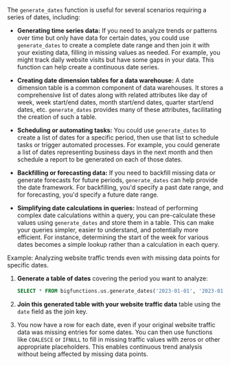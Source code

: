 The `generate_dates` function is useful for several scenarios requiring a series of dates, including:

* **Generating time series data:** If you need to analyze trends or patterns over time but only have data for certain dates, you could use `generate_dates` to create a complete date range and then join it with your existing data, filling in missing values as needed. For example, you might track daily website visits but have some gaps in your data. This function can help create a continuous date series.

* **Creating date dimension tables for a data warehouse:** A date dimension table is a common component of data warehouses.  It stores a comprehensive list of dates along with related attributes like day of week, week start/end dates, month start/end dates, quarter start/end dates, etc. `generate_dates` provides many of these attributes, facilitating the creation of such a table.

* **Scheduling or automating tasks:** You could use `generate_dates` to create a list of dates for a specific period, then use that list to schedule tasks or trigger automated processes. For example, you could generate a list of dates representing business days in the next month and then schedule a report to be generated on each of those dates.

* **Backfilling or forecasting data:** If you need to backfill missing data or generate forecasts for future periods, `generate_dates` can help provide the date framework. For backfilling, you'd specify a past date range, and for forecasting, you'd specify a future date range.

* **Simplifying date calculations in queries:** Instead of performing complex date calculations within a query, you can pre-calculate these values using `generate_dates` and store them in a table. This can make your queries simpler, easier to understand, and potentially more efficient.  For instance, determining the start of the week for various dates becomes a simple lookup rather than a calculation in each query.


Example:  Analyzing website traffic trends even with missing data points for specific dates.

1. **Generate a table of dates** covering the period you want to analyze:

   ```sql
   SELECT * FROM bigfunctions.us.generate_dates('2023-01-01', '2023-01-31');
   ```

2. **Join this generated table with your website traffic data** table using the `date` field as the join key.

3. You now have a row for each date, even if your original website traffic data was missing entries for some dates.  You can then use functions like `COALESCE` or `IFNULL` to fill in missing traffic values with zeros or other appropriate placeholders. This enables continuous trend analysis without being affected by missing data points.
